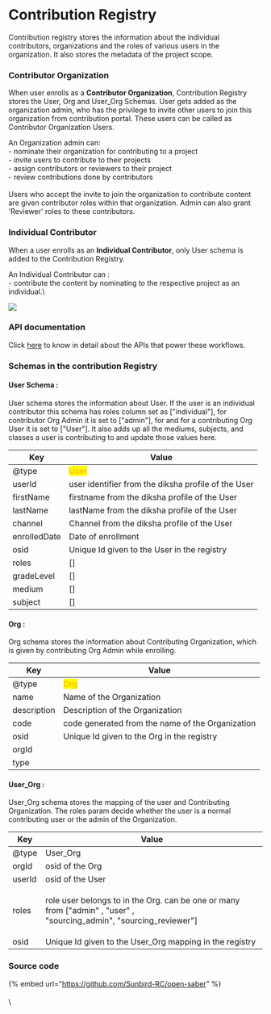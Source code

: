 # Contribution Registry

Contribution registry stores the information about the individual contributors, organizations and the roles of various users in the organization. It also stores the metadata of the project scope.&#x20;

### **Contributor Organization**

When user enrolls as a **Contributor Organization**, Contribution Registry stores the User, Org and User\_Org Schemas.  User gets added as the organization admin, who has the privilege to invite other users to join this organization from contribution portal. These users can be called as Contributor Organization Users.

An Organization admin can:\
&#x20;\-  nominate their organization for contributing to a project\
&#x20;\-  invite users to contribute to their projects\
&#x20;\-  assign contributors or reviewers to their project\
&#x20;\-  review contributions done by contributors \
\
Users who accept the invite to join the organization to contribute content are given contributor roles within that organization. Admin can also grant 'Reviewer' roles to these contributors.&#x20;

### Individual Contributor

When a user enrolls as an **Individual Contributor**, only User schema is added to the Contribution Registry.&#x20;

An Individual Contributor can : \
&#x20;\- contribute the content by nominating to the respective project as an individual.\


![](../../../.gitbook/assets/os\_search.png)

### API documentation

Click [here](http://docs.sunbird.org/latest/apis/opensaber/) to know in detail about the APIs that power these workflows. &#x20;

### Schemas in the contribution Registry

#### User Schema :

User schema stores the information about User.  If the user is an individual contributor this schema has roles column set as \["individual"], for contributor Org Admin it is set to \["admin"], for and for a contributing Org User it is set to \["User"]. It also adds up all the mediums, subjects, and classes a user is contributing to and update those values here.&#x20;

| Key          | Value                                               |
| ------------ | --------------------------------------------------- |
| @type        | <mark style="color:orange;">User</mark>             |
| userId       | user identifier from the diksha profile of the User |
| firstName    | firstname from the diksha profile of the User       |
| lastName     | lastName from the diksha profile of the User        |
| channel      | Channel from the diksha profile of the User         |
| enrolledDate | Date of enrollment                                  |
| osid         | Unique Id given to the User in the registry         |
| roles        | \[]                                                 |
| gradeLevel   | \[]                                                 |
| medium       | \[]                                                 |
| subject      | \[]                                                 |

#### Org :&#x20;

Org schema stores the information about Contributing Organization, which is given by contributing Org Admin while enrolling.&#x20;

| Key         | Value                                            |
| ----------- | ------------------------------------------------ |
| @type       | <mark style="color:orange;">Org</mark>           |
| name        | Name of the Organization                         |
| description | Description of the Organization                  |
| code        | code generated from the name of the Organization |
| osid        | Unique Id given to the Org in the registry       |
| orgId       |                                                  |
| type        |                                                  |

#### User\_Org :

User\_Org schema stores the mapping of the user and Contributing Organization. The roles param decide whether the user is a normal contributing user or the admin of the Organization.

| Key    | Value                                                                                                                            |
| ------ | -------------------------------------------------------------------------------------------------------------------------------- |
| @type  | User\_Org                                                                                                                        |
| orgId  | osid of the Org                                                                                                                  |
| userId | osid of the User                                                                                                                 |
| roles  | <p>role user belongs to in the Org. can be one or many from ["admin" , "user" , <br> "sourcing_admin", "sourcing_reviewer"] </p> |
| osid   | Unique Id given to the User\_Org mapping in the registry                                                                         |

### Source code

{% embed url="https://github.com/Sunbird-RC/open-saber" %}

####

\
